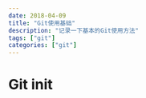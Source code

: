 ```yaml
---
date: 2018-04-09
title: "Git使用基础"
description: "记录一下基本的Git使用方法"
tags: ["git"]
categories: ["git"]
---
```

# Git init

